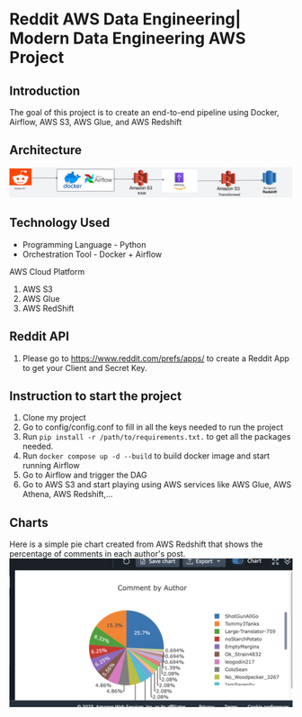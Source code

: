 # Reddit AWS Data Engineering| Modern Data Engineering AWS Project

## Introduction

The goal of this project is to create an end-to-end pipeline using Docker, Airflow, AWS S3, AWS Glue, and AWS Redshift

## Architecture 
<img src="AWS_Pipeline.png">

## Technology Used
- Programming Language - Python
- Orchestration Tool - Docker + Airflow

AWS Cloud Platform
1. AWS S3 
2. AWS Glue
3. AWS RedShift

## Reddit API
1. Please go to https://www.reddit.com/prefs/apps/ to create a Reddit App to get your Client and Secret Key.

## Instruction to start the project
1. Clone my project
2. Go to config/config.conf to fill in all the keys needed to run the project
3. Run ```pip install -r /path/to/requirements.txt.``` to get all the packages needed.
4. Run ```docker compose up -d --build``` to build docker image and start running Airflow
5. Go to Airflow and trigger the DAG
6. Go to AWS S3 and start playing using AWS services like AWS Glue, AWS Athena, AWS Redshift,...

## Charts
Here is a simple pie chart created from AWS Redshift that shows the percentage of comments in each author's post.
<img src="Dashboard2.png">
